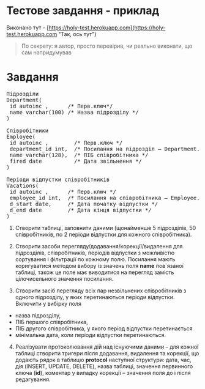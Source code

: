 Тестове завдання - приклад
=============
Виконано тут - [https://holy-test.herokuapp.com](https://holy-test.herokuapp.com "Так, ось тут")
>По секрету: я автор, просто перевірив, чи реально виконати, що сам напридумував

Завдання
=============
<pre>
Підрозділи
Department(
 id autoinc ,      /* Перв.ключ*/
 name varchar(100) /* Назва підрозділу */
)

Співробітники
Employee(
 id autoinc ,        /* Перв.ключ */
 department_id int,  /* Посилання на підрозділ – Department.id */
 name varchar(128),  /* ПІБ співробітника */
 fired date          /* Дата звільнення */
)

Періоди відпустки співробітників
Vacations(
 id autoinc ,      /* Перв.ключ */
 employee_id int,  /* Посилання на співробітника – Employee.id */
 d_start date,     /* Дата початку відпустки */
 d_end date        /* Дата кінця відпустки */
)
</pre>

1) Створити таблиці, заповнити даними (щонайменше 5 підрозділів, 50 співробітників, по 2 періоди відпустки для кожного співробітника).

2) Створити засоби перегляду/додавання/корекції/видалення для підрозділів, співробітників, періодів відпустки з можливістю сортування і фільтрації по кожному полю. Посилання мають коригуватися методом вибору із значень поля __name__ пов`язаної таблиці, також це поле має виводитися на перегляд замість цілочисельного значення посилання.

3) Створити засіб перегляду всіх пар незвільнених співробітників з одного підрозділу, у яких перетинаються періоди відпустки. Включити у вибірку поля 
- назва підрозділу,
- ПІБ першого співробітника, 
- ПІБ другого співробітника, у якого період відпустки перетинається 
- мінімальна дата, коли періоди відпустки перетинаються.

4) Реалізувати протоколювання дій над існуючими даними – для кожної таблиці створити тригери після додавання, видалення та корекції, що додають рядок в таблицю __protocol__ наступної структури: дата, час, дія (INSERT, UPDATE, DELETE), назва таблиці, значення первинного ключа (__id__), коментар у випадку корекції – значення поля до і після редагування.
